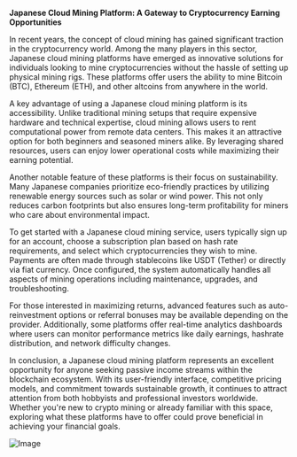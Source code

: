 **Japanese Cloud Mining Platform: A Gateway to Cryptocurrency Earning Opportunities**

In recent years, the concept of cloud mining has gained significant traction in the cryptocurrency world. Among the many players in this sector, Japanese cloud mining platforms have emerged as innovative solutions for individuals looking to mine cryptocurrencies without the hassle of setting up physical mining rigs. These platforms offer users the ability to mine Bitcoin (BTC), Ethereum (ETH), and other altcoins from anywhere in the world.

A key advantage of using a Japanese cloud mining platform is its accessibility. Unlike traditional mining setups that require expensive hardware and technical expertise, cloud mining allows users to rent computational power from remote data centers. This makes it an attractive option for both beginners and seasoned miners alike. By leveraging shared resources, users can enjoy lower operational costs while maximizing their earning potential.

Another notable feature of these platforms is their focus on sustainability. Many Japanese companies prioritize eco-friendly practices by utilizing renewable energy sources such as solar or wind power. This not only reduces carbon footprints but also ensures long-term profitability for miners who care about environmental impact.

To get started with a Japanese cloud mining service, users typically sign up for an account, choose a subscription plan based on hash rate requirements, and select which cryptocurrencies they wish to mine. Payments are often made through stablecoins like USDT (Tether) or directly via fiat currency. Once configured, the system automatically handles all aspects of mining operations including maintenance, upgrades, and troubleshooting.

For those interested in maximizing returns, advanced features such as auto-reinvestment options or referral bonuses may be available depending on the provider. Additionally, some platforms offer real-time analytics dashboards where users can monitor performance metrics like daily earnings, hashrate distribution, and network difficulty changes.

In conclusion, a Japanese cloud mining platform represents an excellent opportunity for anyone seeking passive income streams within the blockchain ecosystem. With its user-friendly interface, competitive pricing models, and commitment towards sustainable growth, it continues to attract attention from both hobbyists and professional investors worldwide. Whether you're new to crypto mining or already familiar with this space, exploring what these platforms have to offer could prove beneficial in achieving your financial goals.

![Image](https://github.com/user-attachments/assets/31692037-0104-4703-abd1-696b6a7dd41b)